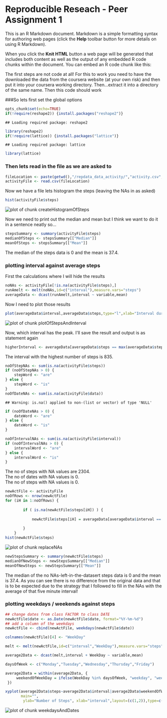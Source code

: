 Reproducible Reseach - Peer Assignment 1
========================================================

This is an R Markdown document. Markdown is a simple formatting syntax for authoring web pages (click the **Help** toolbar button for more details on using R Markdown).

When you click the **Knit HTML** button a web page will be generated that includes both content as well as the output of any embedded R code chunks within the document. You can embed an R code chunk like this:

The first steps are not code at all! For this to work you need to have the downloaded the data from the coursera website (at your own risk) and then put it into your coursera working directory. Then...extract it into a directory of the same name. Then this code should work

###So lets first set the global options


```r
opts_chunk$set(echo=TRUE)
if(!require(reshape2)) {install.packages("reshape2")}
```

```
## Loading required package: reshape2
```

```r
library(reshape2)
if(!require(lattice)) {install.packages("lattice")}
```

```
## Loading required package: lattice
```

```r
library(lattice)
```

### Then lets read in the file as we are asked to


```r
fileLocation <- paste(getwd(),"/repdata_data_activity/","activity.csv",sep="")
activityFile <- read.csv(fileLocation)
```


Now we have a file lets histogram the steps (leaving the NAs in as asked)


```r
hist(activityFile$steps)
```

![plot of chunk createHistogramOfSteps](figure/createHistogramOfSteps.png) 

Now we need to print out the median and mean but I think we want to do it in a sentence neatly so...


```r
stepsSummary <- summary(activityFile$steps)
medianOfSteps <- stepsSummary[["Median"]]
meanOfSteps <- stepsSummary[["Mean"]]
```

The median of the steps data is 0 and the mean is 37.4.

### plotting interval against average steps

First the calculations where I will hide the results


```r
noNAs <- activityFile[!is.na(activityFile$steps),]
runAmelt <- melt(noNAs,id=c("interval"),measure.vars="steps")
averageData <- dcast(runAmelt,interval ~ variable,mean)
```

Now I need to plot those results


```r
plot(averageData$interval,averageData$steps,type="l",xlab="Interval during day", ylab="No. of steps averaged across all days",main="Average steps against interval")
```

![plot of chunk plotOfStepsAndInterval](figure/plotOfStepsAndInterval.png) 

Now, which interval has the peak. I'll save the result and output is as statement again


```r
higherInterval <- averageData[averageData$steps == max(averageData$steps),]$interval
```

The interval with the highest number of steps is 835.


```r
noOfStepNAs <- sum(is.na(activityFile$steps))
if (noOfStepNAs > 0) {
    stepWord <- "are"
} else {
    stepWord <- "is"
}
noOfDateNAs <- sum(is.na(activityFile$data))
```

```
## Warning: is.na() applied to non-(list or vector) of type 'NULL'
```

```r
if (noOfDateNAs > 0) {
    dateWord <- "are"
} else {
    dateWord <- "is"
}

noOfIntervalNAs <- sum(is.na(activityFile$interval))
if (noOfIntervalNAs > 0) {
    intervalWord <- "are"
} else {
    intervalWord <- "is"
}
```

The no of steps with NA values are 2304.  
The no of dates with NA values is 0.  
The no of steps with NA values is 0.


```r
newActFile <- activityFile
noOfRows <- nrow(newActFile)
for (iH in 1:noOfRows) {
        
        if ( is.na(newActFile$steps[iH]) ) { 
            
            newActFile$steps[iH] = averageData[averageData$interval == newActFile$interval[iH],2]
            
        }
    }
hist(newActFile$steps)
```

![plot of chunk replaceNAs](figure/replaceNAs.png) 


```r
newStepsSummary <- summary(newActFile$steps)
medianOfNewSteps <- newStepsSummary[["Median"]]
meanOfNewSteps <- newStepsSummary[["Mean"]]
```


The median of the no NAs-left-in-the-datasert steps data is 0 and the mean is 37.4. As you can see there is no difference from the original data and that is to be expected due to the strategy that I followed to fill in the NAs with the average of that five minute interval!

### plotting weekdays / weekends against steps


```r
## change dates from class FACTOR to class DATE
newActFile$date <- as.Date(newActFile$date, format="%Y-%m-%d")
## add a column of the weekdays
newActFile <- cbind(newActFile, weekdays(newActFile$date))

colnames(newActFile)[4] <- "WeekDay"

melt <- melt(newActFile,id=c("interval","WeekDay"),measure.vars="steps")

average2Data <- dcast(melt,interval + WeekDay ~ variable,mean)

daysOfWeek <- c("Monday","Tuesday","Wednesday","Thursday","Friday")

average2Data = within(average2Data, {
     weekendOfWeekDay = ifelse(WeekDay %in% daysOfWeek, "weekday", "weekend")
 })

xyplot(average2Data$steps~average2Data$interval|average2Data$weekendOfWeekDay, 
       main="", 
        ylab="Number of Steps", xlab="interval",layout=(c(1,2)),type=c("l"))
```

![plot of chunk weekdaysAndDates](figure/weekdaysAndDates.png) 
